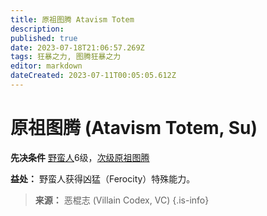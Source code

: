 ```yaml
---
title: 原祖图腾 Atavism Totem
description: 
published: true
date: 2023-07-18T21:06:57.269Z
tags: 狂暴之力, 图腾狂暴之力
editor: markdown
dateCreated: 2023-07-11T00:05:05.612Z
---
```


# 原祖图腾 (Atavism Totem, Su)

**先决条件** [野蛮人](/野蛮人)6级，[次级原祖图腾](/狂暴之力/次级原祖图腾)

**益处：** 野蛮人获得凶猛（Ferocity）特殊能力。

> **来源：** 恶棍志 (Villain Codex, VC)
{.is-info}
